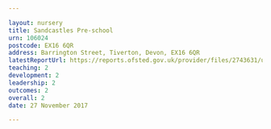 ```yaml
---

layout: nursery
title: Sandcastles Pre-school
urn: 106024
postcode: EX16 6QR
address: Barrington Street, Tiverton, Devon, EX16 6QR
latestReportUrl: https://reports.ofsted.gov.uk/provider/files/2743631/urn/106024.pdf
teaching: 2
development: 2
leadership: 2
outcomes: 2
overall: 2
date: 27 November 2017

---
```

